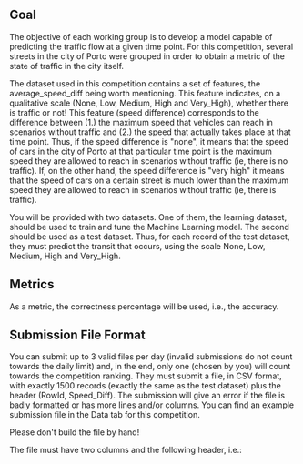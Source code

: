 ## Goal
The objective of each working group is to develop a model capable of predicting the traffic flow at a given time point. For this competition, several streets in the city of Porto were grouped in order to obtain a metric of the state of traffic in the city itself.

The dataset used in this competition contains a set of features, the average_speed_diff being worth mentioning. This feature indicates, on a qualitative scale (None, Low, Medium, High and Very_High), whether there is traffic or not! This feature (speed difference) corresponds to the difference between (1.) the maximum speed that vehicles can reach in scenarios without traffic and (2.) the speed that actually takes place at that time point. Thus, if the speed difference is "none", it means that the speed of cars in the city of Porto at that particular time point is the maximum speed they are allowed to reach in scenarios without traffic (ie, there is no traffic). If, on the other hand, the speed difference is "very high" it means that the speed of cars on a certain street is much lower than the maximum speed they are allowed to reach in scenarios without traffic (ie, there is traffic).

You will be provided with two datasets. One of them, the learning dataset, should be used to train and tune the Machine Learning model. The second should be used as a test dataset. Thus, for each record of the test dataset, they must predict the transit that occurs, using the scale None, Low, Medium, High and Very_High.

## Metrics
As a metric, the correctness percentage will be used, i.e., the accuracy.

## Submission File Format
You can submit up to 3 valid files per day (invalid submissions do not count towards the daily limit) and, in the end, only one (chosen by you) will count towards the competition ranking. They must submit a file, in CSV format, with exactly 1500 records (exactly the same as the test dataset) plus the header (RowId, Speed_Diff). The submission will give an error if the file is badly formatted or has more lines and/or columns. You can find an example submission file in the Data tab for this competition.

Please don't build the file by hand!

The file must have two columns and the following header, i.e.: